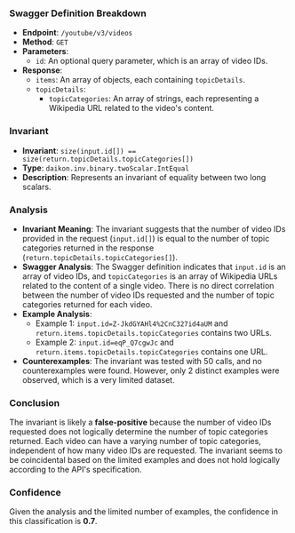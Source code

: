 ### Swagger Definition Breakdown
- **Endpoint**: `/youtube/v3/videos`
- **Method**: `GET`
- **Parameters**:
  - `id`: An optional query parameter, which is an array of video IDs.
- **Response**:
  - `items`: An array of objects, each containing `topicDetails`.
  - `topicDetails`:
    - `topicCategories`: An array of strings, each representing a Wikipedia URL related to the video's content.

### Invariant
- **Invariant**: `size(input.id[]) == size(return.topicDetails.topicCategories[])`
- **Type**: `daikon.inv.binary.twoScalar.IntEqual`
- **Description**: Represents an invariant of equality between two long scalars.

### Analysis
- **Invariant Meaning**: The invariant suggests that the number of video IDs provided in the request (`input.id[]`) is equal to the number of topic categories returned in the response (`return.topicDetails.topicCategories[]`).
- **Swagger Analysis**: The Swagger definition indicates that `input.id` is an array of video IDs, and `topicCategories` is an array of Wikipedia URLs related to the content of a single video. There is no direct correlation between the number of video IDs requested and the number of topic categories returned for each video.
- **Example Analysis**:
  - Example 1: `input.id=Z-JkdGYAHl4%2CnC327id4aUM` and `return.items.topicDetails.topicCategories` contains two URLs.
  - Example 2: `input.id=eqP_Q7cgwJc` and `return.items.topicDetails.topicCategories` contains one URL.
- **Counterexamples**: The invariant was tested with 50 calls, and no counterexamples were found. However, only 2 distinct examples were observed, which is a very limited dataset.

### Conclusion
The invariant is likely a **false-positive** because the number of video IDs requested does not logically determine the number of topic categories returned. Each video can have a varying number of topic categories, independent of how many video IDs are requested. The invariant seems to be coincidental based on the limited examples and does not hold logically according to the API's specification.

### Confidence
Given the analysis and the limited number of examples, the confidence in this classification is **0.7**.
